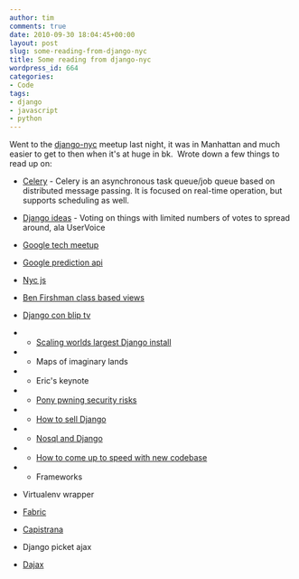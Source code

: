 ```yaml
---
author: tim
comments: true
date: 2010-09-30 18:04:45+00:00
layout: post
slug: some-reading-from-django-nyc
title: Some reading from django-nyc
wordpress_id: 664
categories:
- Code
tags:
- django
- javascript
- python
---
```


Went to the [django-nyc](http://www.djangonyc.org/) meetup last night, it was in Manhattan and much easier to get to then when it's at huge in bk.  Wrote down a few things to read up on:



	
  * [Celery](http://celeryproject.org/) - Celery is an asynchronous task queue/job queue based on distributed message passing.         It is focused on real-time operation, but supports scheduling as well.

	
  * [Django ideas](http://github.com/justinlilly/django-ideas) - Voting on things with limited numbers of votes to spread around, ala UserVoice

	
  * [Google tech meetup](http://www.meetup.com/NYC-GTUG/)

	
  * [Google prediction api](http://code.google.com/apis/predict/)

	
  * [Nyc js](http://www.meetup.com/javascript-7/)

	
  * [Ben Firshman class based views](http://www.google.com/search?q=Ben+Firshman+class+based+views&ie=utf-8&oe=utf-8&aq=t&rls=org.mozilla:en-US:official&client=firefox-a)

	
  * [Django con blip tv](http://djangocon.blip.tv/)

	
  * - [Scaling worlds largest Django install ](http://djangocon.blip.tv/file/4135225/)

	
  * - Maps of imaginary lands

	
  * - Eric's keynote

	
  * - [Pony pwning security risks](http://a.images.blip.tv/Robertlofthouse-PonyPwning373-117.jpg)

	
  * - [How to sell Django](http://djangocon.blip.tv/file/4107023/)

	
  * - [Nosql and Django](http://djangocon.blip.tv/file/4111172/)

	
  * - [How to come up to speed with new codebase](http://djangocon.blip.tv/file/4134218/)

	
  * - Frameworks

	
  * Virtualenv wrapper

	
  * [Fabric](http://www.google.com/search?q=Fabric&ie=utf-8&oe=utf-8&aq=t&rls=org.mozilla:en-US:official&client=firefox-a#sclient=psy&hl=en&client=firefox-a&hs=X5N&rls=org.mozilla%3Aen-US%3Aofficial&source=hp&q=Fabric+django&aq=f&aqi=g1g-m1g-o1&aql=&oq=&gs_rfai=&pbx=1&fp=84f34ab5383c7ee9)

	
  * [Capistrana](http://www.capistranorb.com/)

	
  * Django picket ajax

	
  * [Dajax](http://dajaxproject.com/)


